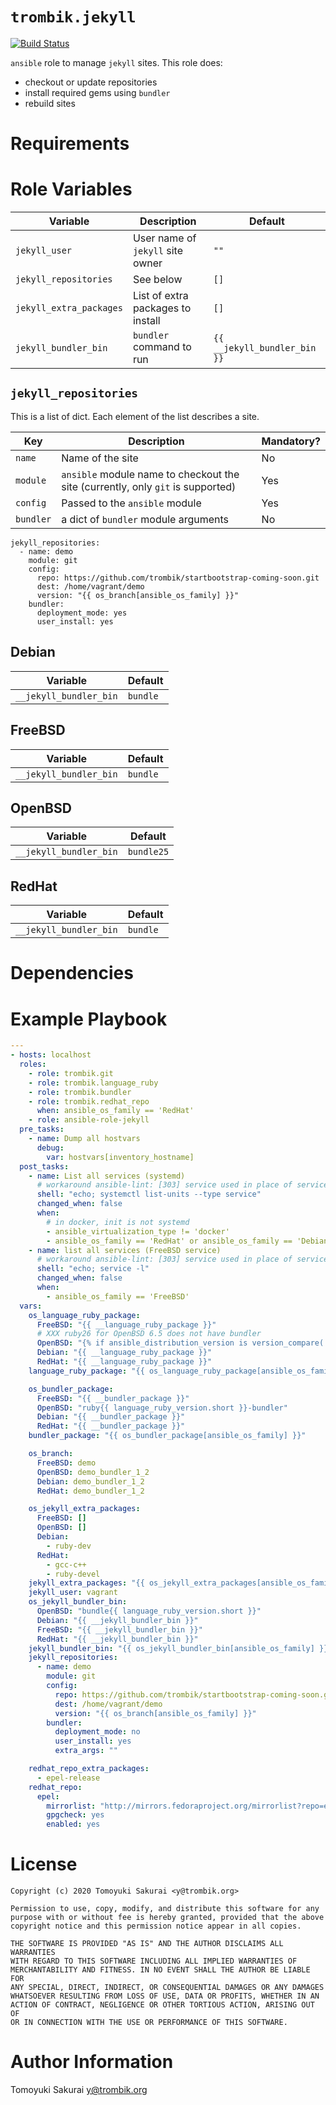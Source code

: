 # `trombik.jekyll`

[![Build Status](https://travis-ci.com/trombik/trombik.jekyll.svg?branch=master)](https://travis-ci.com/trombik/trombik.jekyll)

`ansible` role to manage `jekyll` sites. This role does:

* checkout or update repositories
* install required gems using `bundler`
* rebuild sites

# Requirements

# Role Variables

| Variable | Description | Default |
|----------|-------------|---------|
| `jekyll_user` | User name of `jekyll` site owner | `""` |
| `jekyll_repositories` | See below | `[]` |
| `jekyll_extra_packages` | List of extra packages to install | `[]` |
| `jekyll_bundler_bin` | `bundler` command to run | `{{ __jekyll_bundler_bin }}` |

## `jekyll_repositories`

This is a list of dict. Each element of the list describes a site.

| Key | Description | Mandatory? |
|-----|-------------|------------|
| `name` | Name of the site | No |
| `module` | `ansible` module name to checkout the site (currently, only `git` is supported) | Yes |
| `config` | Passed to  the `ansible` module | Yes |
| `bundler` | a dict of `bundler` module arguments | No |

```
jekyll_repositories:
  - name: demo
    module: git
    config:
      repo: https://github.com/trombik/startbootstrap-coming-soon.git
      dest: /home/vagrant/demo
      version: "{{ os_branch[ansible_os_family] }}"
    bundler:
      deployment_mode: yes
      user_install: yes
```

## Debian

| Variable | Default |
|----------|---------|
| `__jekyll_bundler_bin` | `bundle` |

## FreeBSD

| Variable | Default |
|----------|---------|
| `__jekyll_bundler_bin` | `bundle` |

## OpenBSD

| Variable | Default |
|----------|---------|
| `__jekyll_bundler_bin` | `bundle25` |

## RedHat

| Variable | Default |
|----------|---------|
| `__jekyll_bundler_bin` | `bundle` |

# Dependencies

# Example Playbook

```yaml
---
- hosts: localhost
  roles:
    - role: trombik.git
    - role: trombik.language_ruby
    - role: trombik.bundler
    - role: trombik.redhat_repo
      when: ansible_os_family == 'RedHat'
    - role: ansible-role-jekyll
  pre_tasks:
    - name: Dump all hostvars
      debug:
        var: hostvars[inventory_hostname]
  post_tasks:
    - name: List all services (systemd)
      # workaround ansible-lint: [303] service used in place of service module
      shell: "echo; systemctl list-units --type service"
      changed_when: false
      when:
        # in docker, init is not systemd
        - ansible_virtualization_type != 'docker'
        - ansible_os_family == 'RedHat' or ansible_os_family == 'Debian'
    - name: list all services (FreeBSD service)
      # workaround ansible-lint: [303] service used in place of service module
      shell: "echo; service -l"
      changed_when: false
      when:
        - ansible_os_family == 'FreeBSD'
  vars:
    os_language_ruby_package:
      FreeBSD: "{{ __language_ruby_package }}"
      # XXX ruby26 for OpenBSD 6.5 does not have bundler
      OpenBSD: "{% if ansible_distribution_version is version_compare('6.6', '>=') %}ruby%2.6{% else %}ruby%2.5{% endif %}"
      Debian: "{{ __language_ruby_package }}"
      RedHat: "{{ __language_ruby_package }}"
    language_ruby_package: "{{ os_language_ruby_package[ansible_os_family] }}"

    os_bundler_package:
      FreeBSD: "{{ __bundler_package }}"
      OpenBSD: "ruby{{ language_ruby_version.short }}-bundler"
      Debian: "{{ __bundler_package }}"
      RedHat: "{{ __bundler_package }}"
    bundler_package: "{{ os_bundler_package[ansible_os_family] }}"

    os_branch:
      FreeBSD: demo
      OpenBSD: demo_bundler_1_2
      Debian: demo_bundler_1_2
      RedHat: demo_bundler_1_2

    os_jekyll_extra_packages:
      FreeBSD: []
      OpenBSD: []
      Debian:
        - ruby-dev
      RedHat:
        - gcc-c++
        - ruby-devel
    jekyll_extra_packages: "{{ os_jekyll_extra_packages[ansible_os_family] }}"
    jekyll_user: vagrant
    os_jekyll_bundler_bin:
      OpenBSD: "bundle{{ language_ruby_version.short }}"
      Debian: "{{ __jekyll_bundler_bin }}"
      FreeBSD: "{{ __jekyll_bundler_bin }}"
      RedHat: "{{ __jekyll_bundler_bin }}"
    jekyll_bundler_bin: "{{ os_jekyll_bundler_bin[ansible_os_family] }}"
    jekyll_repositories:
      - name: demo
        module: git
        config:
          repo: https://github.com/trombik/startbootstrap-coming-soon.git
          dest: /home/vagrant/demo
          version: "{{ os_branch[ansible_os_family] }}"
        bundler:
          deployment_mode: no
          user_install: yes
          extra_args: ""

    redhat_repo_extra_packages:
      - epel-release
    redhat_repo:
      epel:
        mirrorlist: "http://mirrors.fedoraproject.org/mirrorlist?repo=epel-{{ ansible_distribution_major_version }}&arch={{ ansible_architecture }}"
        gpgcheck: yes
        enabled: yes
```

# License

```
Copyright (c) 2020 Tomoyuki Sakurai <y@trombik.org>

Permission to use, copy, modify, and distribute this software for any
purpose with or without fee is hereby granted, provided that the above
copyright notice and this permission notice appear in all copies.

THE SOFTWARE IS PROVIDED "AS IS" AND THE AUTHOR DISCLAIMS ALL WARRANTIES
WITH REGARD TO THIS SOFTWARE INCLUDING ALL IMPLIED WARRANTIES OF
MERCHANTABILITY AND FITNESS. IN NO EVENT SHALL THE AUTHOR BE LIABLE FOR
ANY SPECIAL, DIRECT, INDIRECT, OR CONSEQUENTIAL DAMAGES OR ANY DAMAGES
WHATSOEVER RESULTING FROM LOSS OF USE, DATA OR PROFITS, WHETHER IN AN
ACTION OF CONTRACT, NEGLIGENCE OR OTHER TORTIOUS ACTION, ARISING OUT OF
OR IN CONNECTION WITH THE USE OR PERFORMANCE OF THIS SOFTWARE.
```

# Author Information

Tomoyuki Sakurai <y@trombik.org>
